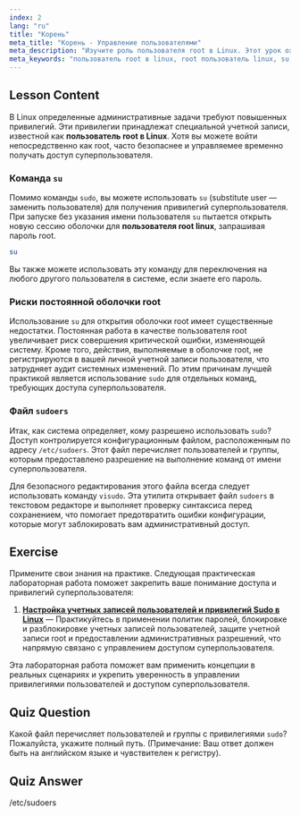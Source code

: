 ```yaml
---
index: 2
lang: "ru"
title: "Корень"
meta_title: "Корень - Управление пользователями"
meta_description: "Изучите роль пользователя root в Linux. Этот урок охватывает различия между su и sudo для получения прав суперпользователя и объясняет, как файл /etc/sudoers управляет доступом."
meta_keywords: "пользователь root в linux, root пользователь linux, su, sudo, sudoers, visudo, суперпользователь, управление пользователями, права доступа linux"
---
```


## Lesson Content

В Linux определенные административные задачи требуют повышенных привилегий. Эти привилегии принадлежат специальной учетной записи, известной как **пользователь root в Linux**. Хотя вы можете войти непосредственно как root, часто безопаснее и управляемее временно получать доступ суперпользователя.

### Команда `su`

Помимо команды `sudo`, вы можете использовать `su` (substitute user — заменить пользователя) для получения привилегий суперпользователя. При запуске без указания имени пользователя `su` пытается открыть новую сессию оболочки для **пользователя root linux**, запрашивая пароль root.

```bash
su
```

Вы также можете использовать эту команду для переключения на любого другого пользователя в системе, если знаете его пароль.

### Риски постоянной оболочки root

Использование `su` для открытия оболочки root имеет существенные недостатки. Постоянная работа в качестве пользователя root увеличивает риск совершения критической ошибки, изменяющей систему. Кроме того, действия, выполняемые в оболочке root, не регистрируются в вашей личной учетной записи пользователя, что затрудняет аудит системных изменений. По этим причинам лучшей практикой является использование `sudo` для отдельных команд, требующих доступа суперпользователя.

### Файл `sudoers`

Итак, как система определяет, кому разрешено использовать `sudo`? Доступ контролируется конфигурационным файлом, расположенным по адресу `/etc/sudoers`. Этот файл перечисляет пользователей и группы, которым предоставлено разрешение на выполнение команд от имени суперпользователя.

Для безопасного редактирования этого файла всегда следует использовать команду `visudo`. Эта утилита открывает файл `sudoers` в текстовом редакторе и выполняет проверку синтаксиса перед сохранением, что помогает предотвратить ошибки конфигурации, которые могут заблокировать вам административный доступ.

## Exercise

Примените свои знания на практике. Следующая практическая лабораторная работа поможет закрепить ваше понимание доступа и привилегий суперпользователя:

1. **[Настройка учетных записей пользователей и привилегий Sudo в Linux](https://labex.io/ru/labs/comptia-configure-user-accounts-and-sudo-privileges-in-linux-590856)** — Практикуйтесь в применении политик паролей, блокировке и разблокировке учетных записей пользователей, защите учетной записи root и предоставлении административных разрешений, что напрямую связано с управлением доступом суперпользователя.

Эта лабораторная работа поможет вам применить концепции в реальных сценариях и укрепить уверенность в управлении привилегиями пользователей и доступом суперпользователя.

## Quiz Question

Какой файл перечисляет пользователей и группы с привилегиями `sudo`? Пожалуйста, укажите полный путь. (Примечание: Ваш ответ должен быть на английском языке и чувствителен к регистру).

## Quiz Answer

/etc/sudoers
